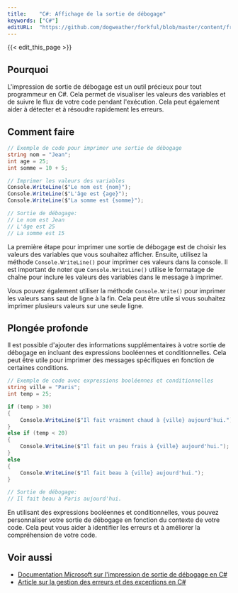 ```yaml
---
title:    "C#: Affichage de la sortie de débogage"
keywords: ["C#"]
editURL:  "https://github.com/dogweather/forkful/blob/master/content/fr/c-sharp/printing-debug-output.md"
---
```


{{< edit_this_page >}}

## Pourquoi

L'impression de sortie de débogage est un outil précieux pour tout programmeur en C#. Cela permet de visualiser les valeurs des variables et de suivre le flux de votre code pendant l'exécution. Cela peut également aider à détecter et à résoudre rapidement les erreurs.

## Comment faire

```C#
// Exemple de code pour imprimer une sortie de débogage
string nom = "Jean";
int age = 25;
int somme = 10 + 5;

// Imprimer les valeurs des variables
Console.WriteLine($"Le nom est {nom}");
Console.WriteLine($"L'âge est {age}");
Console.WriteLine($"La somme est {somme}");

// Sortie de débogage:
// Le nom est Jean
// L'âge est 25
// La somme est 15
```

La première étape pour imprimer une sortie de débogage est de choisir les valeurs des variables que vous souhaitez afficher. Ensuite, utilisez la méthode `Console.WriteLine()` pour imprimer ces valeurs dans la console. Il est important de noter que `Console.WriteLine()` utilise le formatage de chaîne pour inclure les valeurs des variables dans le message à imprimer.

Vous pouvez également utiliser la méthode `Console.Write()` pour imprimer les valeurs sans saut de ligne à la fin. Cela peut être utile si vous souhaitez imprimer plusieurs valeurs sur une seule ligne.

## Plongée profonde

Il est possible d'ajouter des informations supplémentaires à votre sortie de débogage en incluant des expressions booléennes et conditionnelles. Cela peut être utile pour imprimer des messages spécifiques en fonction de certaines conditions.

```C#
// Exemple de code avec expressions booléennes et conditionnelles
string ville = "Paris";
int temp = 25;

if (temp > 30)
{
    Console.WriteLine($"Il fait vraiment chaud à {ville} aujourd'hui.");
}
else if (temp < 20)
{
    Console.WriteLine($"Il fait un peu frais à {ville} aujourd'hui.");
}
else
{
    Console.WriteLine($"Il fait beau à {ville} aujourd'hui.");
}

// Sortie de débogage:
// Il fait beau à Paris aujourd'hui.
```

En utilisant des expressions booléennes et conditionnelles, vous pouvez personnaliser votre sortie de débogage en fonction du contexte de votre code. Cela peut vous aider à identifier les erreurs et à améliorer la compréhension de votre code.

## Voir aussi

- [Documentation Microsoft sur l'impression de sortie de débogage en C#](https://docs.microsoft.com/fr-fr/dotnet/standard/io/how-to-write-to-the-debug-window)
- [Article sur la gestion des erreurs et des exceptions en C#](https://blog.goyello.com/2018/03/13/error-handling-and-exception-management-in-c-sharp/)